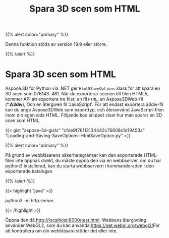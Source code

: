 ﻿---
title: Spara 3D scen som HTML
type: docs
weight: 90
url: /sv/python-net/save-3d-scene-as-html/
---
{{% alert color="primary" %}} 

Denna funktion stöds av version 19.9 eller större.

{{% /alert %}} 
# **Spara 3D scen som HTML**
Aspose.3D för Python via .NET ger `Html5SaveOptions` klass för att spara en 3D scen som 076143. 481. När du exporterar scenen till filen HTML5, kommer API att exportera tre filer, en fil `HTML`, en Aspose3DWeb-fil (*.**A3dw**), Och en återgiven fil 'JavaScript'. För att endast exportera a3dw-fil kan du ange Aspose3DWeb som exporttyp, och återanvänd JavaScript-filen inom din egen sida HTML. Följande kod snippet visar hur man sparar en 3D scen som HTML.



{{< gist "aspose-3d-gists" "cfde9f76113134443c76608c1d19453a" "Loading-and-Saving-SaveOptions-HtmlSaveOption.py" >}}

{{% alert color="primary" %}} 

På grund av webbläsarens säkerhetsgränser kan den exporterade HTML-filen inte öppnas direkt, du måste öppna den via en webbserver, om du har python3 installerad, kan du starta webbservern i kommandoraden i den exporterade katalogen

{{% /alert %}} 

{{< highlight "java" >}}

 python3 -m http.server

{{< /highlight >}}

Öppna den då.<http://localhost:8000/test.html>. Webbens återgivning använder WebGL2, som du kan använda.<https://get.webgl.org/webgl2/>För att kontrollera om din webbläsare stöder det eller inte.



